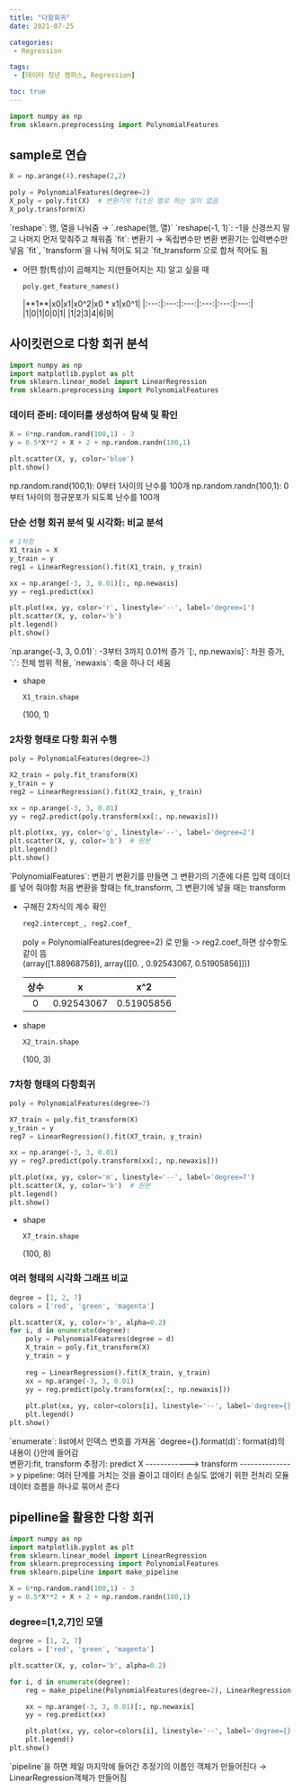 ```yaml
---
title: "다항회귀"
date: 2021-07-25

categories:
 - Regression

tags:
 - [데이터 청년 캠퍼스, Regression]

toc: true
---
```

```py
import numpy as np
from sklearn.preprocessing import PolynomialFeatures
```  

## sample로 연습  
```py
X = np.arange(4).reshape(2,2)

poly = PolynomialFeatures(degree=2)
X_poly = poly.fit(X)  # 변환기의 fit은 별로 하는 일이 없음
X_poly.transform(X)
```  
<div class="notice--primary" markdown="1">
`reshape`: 행, 열을 나눠줌 → `.reshape(행, 열)`
`reshape(-1, 1)`: -1을 신경쓰지 말고 나머지 먼저 맞춰주고 채워줌
`fit`: 변환기 → 독립변수만 변환
변환기는 입력변수만 넣음
`fit`, `transform`을 나눠 적어도 되고 `fit_transform`으로 합쳐 적어도 됨
</div>

- 어떤 항(특성)이 곱해지는 지(만들어지는 지) 알고 싶을 때  
  ```py
  poly.get_feature_names()
  ```  
  <div class="notice" markdown="1">
  |**1**|x0|x1|x0^2|x0 * x1|x0^1|
  |:---:|:---:|:---:|:---:|:---:|:---:|
  |1|0|1|0|0|1|
  |1|2|3|4|6|9|
  </div>
  
## 사이킷런으로 다항 회귀 분석  
```py
import numpy as np
import matplotlib.pyplot as plt
from sklearn.linear_model import LinearRegression
from sklearn.preprocessing import PolynomialFeatures
```  

### 데이터 준비: 데이터를 생성하여 탐색 및 확인  
```py
X = 6*np.random.rand(100,1) - 3
y = 0.5*X**2 + X + 2 + np.random.randn(100,1)

plt.scatter(X, y, color='blue')
plt.show()
```  
<div class="notice-primary" markdown="1">  
np.random.rand(100,1): 0부터 1사이의 난수를 100개  
np.random.randn(100,1): 0부터 1사이의 정규분포가 되도록 난수를 100개  
</div>  

### 단순 선형 회귀 분석 및 시각화: 비교 분석  
```py
# 1차항
X1_train = X
y_train = y
reg1 = LinearRegression().fit(X1_train, y_train)

xx = np.arange(-3, 3, 0.01)[:, np.newaxis]
yy = reg1.predict(xx)

plt.plot(xx, yy, color='r', linestyle='--', label='degree=1')
plt.scatter(X, y, color='b')
plt.legend()
plt.show()
```  

<div class="notice--primary" markdown="1">  
`np.arange(-3, 3, 0.01)`: -3부터 3까지 0.01씩 증가  
`[:, np.newaxis]`: 차원 증가, `:`: 전체 범위 적용, `newaxis`: 축을 하나 더 세움  
</div>  

- shape
  ```py
  X1_train.shape
  ```  
  <div class="notice" markdown="1">  
  (100, 1)  
  </div>  

### 2차항 형태로 다항 회귀 수행  
```py
poly = PolynomialFeatures(degree=2)

X2_train = poly.fit_transform(X)
y_train = y
reg2 = LinearRegression().fit(X2_train, y_train)

xx = np.arange(-3, 3, 0.01)
yy = reg2.predict(poly.transform(xx[:, np.newaxis]))

plt.plot(xx, yy, color='g', linestyle='--', label='degree=2')
plt.scatter(X, y, color='b')  # 원본
plt.legend()
plt.show()
```  

<div class="notice--primary" markdown="1">  
`PolynomialFeatures`: 변환기  
변환기를 만들면 그 변환기의 기준에 다른 입력 데이더를 넣어 줘야함  
처음 변환을 할때는 fit_transform, 그 변환기에 넣을 때는 transform  
</div>  

- 구해진 2차식의 계수 확인  
  ```py
  reg2.intercept_, reg2.coef_
  ```
  <div class="notice--primary" markdown="1">  
  poly = PolynomialFeatures(degree=2) 로 만듦 -> reg2.coef_하면 상수항도 같이 뜸  
  </div>  
  <div class="notice" markdown="1">  
  (array([1.88968758]), array([[0.        , 0.92543067, 0.51905856]]))  
  
  |**상수**|x|x^2|
  |:---:|:---:|:---:|
  |0|0.92543067|0.51905856|
  </div>  
- shape  
  ```py
  X2_train.shape
  ```  
  <div class="notice" markdown="1">
  (100, 3)  
  </div>
  
### 7차항 형태의 다항회귀  
```py
poly = PolynomialFeatures(degree=7)

X7_train = poly.fit_transform(X)
y_train = y
reg7 = LinearRegression().fit(X7_train, y_train)

xx = np.arange(-3, 3, 0.01)
yy = reg7.predict(poly.transform(xx[:, np.newaxis]))

plt.plot(xx, yy, color='m', linestyle='--', label='degree=7')
plt.scatter(X, y, color='b')  # 원본
plt.legend()
plt.show()
```  

- shape  
  ```py
  X7_train.shape
  ```  
  <div class="notice" markdown="1">
  (100, 8)  
  </div>
  
### 여러 형태의 시각화 그래프 비교  
```py
degree = [1, 2, 7]
colors = ['red', 'green', 'magenta']

plt.scatter(X, y, color='b', alpha=0.2)
for i, d in enumerate(degree):
    poly = PolynomialFeatures(degree = d)
    X_train = poly.fit_transform(X)
    y_train = y
    
    reg = LinearRegression().fit(X_train, y_train)
    xx = np.arange(-3, 3, 0.01)
    yy = reg.predict(poly.transform(xx[:, np.newaxis]))
    
    plt.plot(xx, yy, color=colors[i], linestyle='--', label='degree={}'.format(d))
    plt.legend()
plt.show()
```  

<div class="notice--primary" markdown="1">
`enumerate`: list에서 인덱스 번호를 가져옴  
`degree={}.format(d)`: format(d)의 내용이 {}안에 들어감  
</div>  
<div class="notice--primary" markdown="1">
   변환기:fit, transform   추정기: predict  
X ------------> transform --------------> y  
pipeline: 여러 단계를 거치는 것을 줄이고 데이터 손실도 없애기 위한 전처리 모듈  
          데이터 흐름을 하나로 묶어서 준다  
</div>  

## pipelline을 활용한 다항 회귀  
```py
import numpy as np
import matplotlib.pyplot as plt
from sklearn.linear_model import LinearRegression
from sklearn.preprocessing import PolynomialFeatures
from sklearn.pipeline import make_pipeline

X = 6*np.random.rand(100,1) - 3
y = 0.5*X**2 + X + 2 + np.random.randn(100,1)
```

### degree=[1,2,7]인 모델  
```py
degree = [1, 2, 7]
colors = ['red', 'green', 'magenta']

plt.scatter(X, y, color='b', alpha=0.2)

for i, d in enumerate(degree):
    reg = make_pipeline(PolynomialFeatures(degree=2), LinearRegression()).fit(X, y)

    xx = np.arange(-3, 3, 0.01)[:, np.newaxis]
    yy = reg.predict(xx)

    plt.plot(xx, yy, color=colors[i], linestyle='--', label='degree={}'.format(d))
    plt.legend()
plt.show()
```  
<div class="notice--primary" markdown="1">  
`pipeline`을 하면 제일 마지막에 들어간 추정기의 이름인 객체가 만들어진다 → LinearRegression객체가 만들어짐  
</div>  
